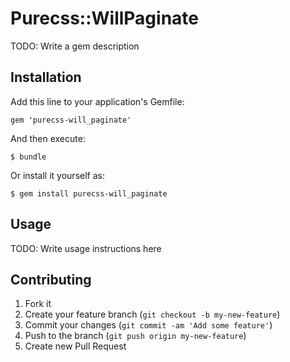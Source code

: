 # Purecss::WillPaginate

TODO: Write a gem description

## Installation

Add this line to your application's Gemfile:

    gem 'purecss-will_paginate'

And then execute:

    $ bundle

Or install it yourself as:

    $ gem install purecss-will_paginate

## Usage

TODO: Write usage instructions here

## Contributing

1. Fork it
2. Create your feature branch (`git checkout -b my-new-feature`)
3. Commit your changes (`git commit -am 'Add some feature'`)
4. Push to the branch (`git push origin my-new-feature`)
5. Create new Pull Request
